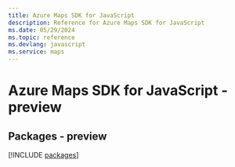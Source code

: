 ```yaml
---
title: Azure Maps SDK for JavaScript
description: Reference for Azure Maps SDK for JavaScript
ms.date: 05/29/2024
ms.topic: reference
ms.devlang: javascript
ms.service: maps
---
```

# Azure Maps SDK for JavaScript - preview
## Packages - preview
[!INCLUDE [packages](maps-index.md)]
